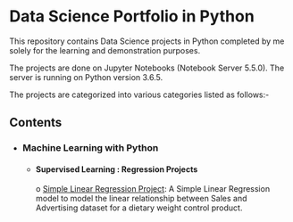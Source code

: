 # Data Science Portfolio in Python

This repository contains Data Science projects in Python completed by me solely for the learning and demonstration purposes. 

The projects are done on Jupyter Notebooks (Notebook Server 5.5.0). The server is running on Python version 3.6.5.

The projects are categorized into various categories listed as follows:- 

## Contents
 
* ### Machine Learning with Python
   
   * #### Supervised Learning : Regression Projects 
   
        o [Simple Linear Regression Project](https://github.com/pb111/data-science-portfolio/blob/master/SLR%20Project.ipynb): A Simple  Linear Regression model to model the linear relationship between Sales and Advertising dataset for a dietary weight control product.
